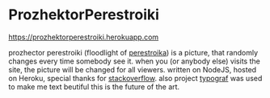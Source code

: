 # ProzhektorPerestroiki
https://prozhektorperestroiki.herokuapp.com

prozhector perestroiki (floodlight of [perestroika](https://en.wikipedia.org/wiki/Perestroika)) is a picture, that randomly changes every time somebody see it. when you (or anybody else) visits the site, the picture will be changed for all viewers.
written on NodeJS, hosted on Heroku, special thanks for [stackoverflow](https://stackoverflow.com/).
also project [typograf](https://www.artlebedev.ru/typograf/) was used to make me text beutiful
this is the future of the art.